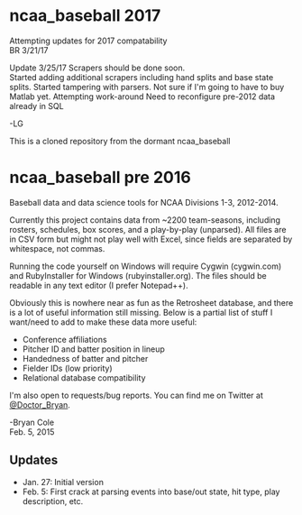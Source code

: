 ncaa_baseball 2017
========

Attempting updates for 2017 compatability  
BR 3/21/17

Update 3/25/17
Scrapers should be done soon.  
Started adding additional scrapers including hand splits and base state splits. 
Started tampering with parsers.  Not sure if I'm going to have to buy Matlab yet.  Attempting work-around
Need to reconfigure pre-2012 data already in SQL

-LG


This is a cloned repository from the dormant ncaa_baseball

ncaa_baseball pre 2016
========

Baseball data and data science tools for NCAA Divisions 1-3, 2012-2014.

Currently this project contains data from ~2200 team-seasons, including rosters, schedules, box scores, and a play-by-play (unparsed).  All files are in CSV form but might not play well with Excel, since fields are separated by whitespace, not commas.

Running the code yourself on Windows will require Cygwin (cygwin.com) and RubyInstaller for Windows (rubyinstaller.org).  The files should be readable in any text editor (I prefer Notepad++). 

Obviously this is nowhere near as fun as the Retrosheet database, and there is a lot of useful information still missing.  Below is a partial list of stuff I want/need to add to make these data more useful:
- Conference affiliations
- Pitcher ID and batter position in lineup
- Handedness of batter and pitcher
- Fielder IDs (low priority)
- Relational database compatibility
 
I'm also open to requests/bug reports.  You can find me on Twitter at <a href="http://www.twitter.com/Doctor_Bryan">@Doctor_Bryan</a>.

-Bryan Cole<br>
Feb. 5, 2015

Updates
-------
- Jan. 27: Initial version
- Feb. 5: First crack at parsing events into base/out state, hit type, play description, etc.
